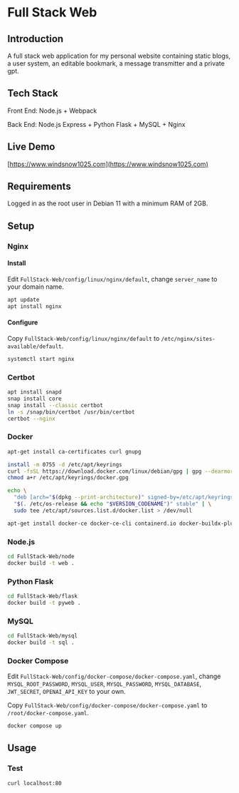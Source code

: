 # Full Stack Web

## Introduction

A full stack web application for my personal website containing static blogs, a user system, an editable bookmark, a message transmitter and a private gpt.

## Tech Stack

Front End: Node.js + Webpack

Back End: Node.js Express + Python Flask + MySQL + Nginx

## Live Demo

[https://www.windsnow1025.com](https://www.windsnow1025.com)

## Requirements

Logged in as the root user in Debian 11 with a minimum RAM of 2GB.

## Setup

### Nginx

#### Install

Edit `FullStack-Web/config/linux/nginx/default`, change `server_name` to your domain name.

```bash
apt update
apt install nginx
```

#### Configure

Copy `FullStack-Web/config/linux/nginx/default` to `/etc/nginx/sites-available/default`.

```bash
systemctl start nginx
```

### Certbot

```bash
apt install snapd
snap install core
snap install --classic certbot
ln -s /snap/bin/certbot /usr/bin/certbot
certbot --nginx
```

### Docker

```bash
apt-get install ca-certificates curl gnupg
```

```bash
install -m 0755 -d /etc/apt/keyrings
curl -fsSL https://download.docker.com/linux/debian/gpg | gpg --dearmor -o /etc/apt/keyrings/docker.gpg
chmod a+r /etc/apt/keyrings/docker.gpg
```

```bash
echo \
  "deb [arch="$(dpkg --print-architecture)" signed-by=/etc/apt/keyrings/docker.gpg] https://download.docker.com/linux/debian \
  "$(. /etc/os-release && echo "$VERSION_CODENAME")" stable" | \
  sudo tee /etc/apt/sources.list.d/docker.list > /dev/null
```

```bash
apt-get install docker-ce docker-ce-cli containerd.io docker-buildx-plugin docker-compose-plugin
```

### Node.js

```bash
cd FullStack-Web/node
docker build -t web .
```

### Python Flask

```bash
cd FullStack-Web/flask
docker build -t pyweb .
```

### MySQL

```bash
cd FullStack-Web/mysql
docker build -t sql .
```

### Docker Compose

Edit `FullStack-Web/config/docker-compose/docker-compose.yaml`, change `MYSQL_ROOT_PASSWORD`, `MYSQL_USER`, `MYSQL_PASSWORD`, `MYSQL_DATABASE`, `JWT_SECRET`, `OPENAI_API_KEY` to your own.

Copy `FullStack-Web/config/docker-compose/docker-compose.yaml` to `/root/docker-compose.yaml`.

```bash
docker compose up
```

## Usage

### Test

```bash
curl localhost:80
```
